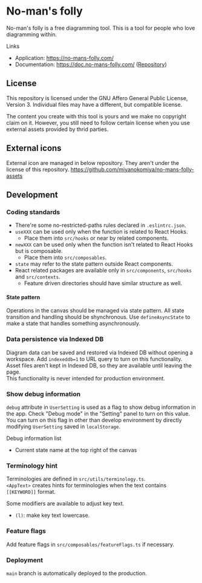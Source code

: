# No-man's folly

No-man's folly is a free diagramming tool. This is a tool for people who love diagramming within.

Links
- Application: https://no-mans-folly.com/
- Documentation: https://doc.no-mans-folly.com/ ([Repository](https://github.com/miyanokomiya/no-mans-folly-doc))

## License
This repository is licensed under the GNU Affero General Public License, Version 3. Individual files may have a different, but compatible license.

The content you create with this tool is yours and we make no copyright claim on it. However, you still need to follow certain license when you use external assets provided by thrid parties.

## External icons
External icon are managed in below repository. They aren't under the license of this repository.
https://github.com/miyanokomiya/no-mans-folly-assets

## Development

### Coding standards

- There're some no-restricted-paths rules declared in `.eslintrc.json`.
- `useXXX` can be used only when the function is related to React Hooks.
    - Place them into `src/hooks` or near by related components.
- `newXXX` can be used only when the function isn't related to React Hooks but is composable.
    - Place them into `src/composables`.
- `state` may refer to the state pattern outside React components.
- React related packages are available only in `src/components`, `src/hooks` and `src/contexts`.
    - Feature driven directories should have similar structure as well.

#### State pattern
Operations in the canvas should be managed via state pattern.
All state transition and handling should be shynchronous. Use `defineAsyncState` to make a state that handles something asynchronously.

### Data persistence via Indexed DB 
Diagram data can be saved and restored via Indexed DB without opening a workspace. Add `indexeddb=1` to URL query to turn on this functionality.  
Asset files aren't kept in Indexed DB, so they are available until leaving the page.  
This functionality is never intended for production environment.

### Show debug information
`debug` attribute in `UserSetting` is used as a flag to show debug information in the app. Check "Debug mode" in the "Setting" panel to turn on this value.  
You can turn on this flag in other than develop environment by directly modifying `UserSetting` saved in `localStorage`.

Debug information list
- Current state name at the top right of the canvas

### Terminology hint
Terminologies are defined in `src/utils/terminology.ts`.  
`<AppText>` creates hints for terminologies when the text contains `[[KEYWORD]]` format.

Some modifiers are available to adjust key text.

- `(l)`: make key text lowercase.

### Feature flags
Add feature flags in `src/composables/featureFlags.ts` if necessary.

### Deployment
`main` branch is automatically deployed to the production.

